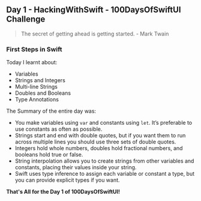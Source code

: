 ## Day 1 - HackingWithSwift - 100DaysOfSwiftUI Challenge

> The secret of getting ahead is getting started. - Mark Twain

### First Steps in Swift

Today I learnt about:
- Variables
- Strings and Integers
- Multi-line Strings
- Doubles and Booleans
- Type Annotations

The Summary of the entire day was:

- You make variables using ```var``` and constants using ```let```. It’s preferable to use constants as often as possible.
- Strings start and end with double quotes, but if you want them to run across multiple lines you should use three sets of double quotes.
- Integers hold whole numbers, doubles hold fractional numbers, and booleans hold true or false.
- String interpolation allows you to create strings from other variables and constants, placing their values inside your string.
- Swift uses type inference to assign each variable or constant a type, but you can provide explicit types if you want.

**That's All for the Day 1 of 100DaysOfSwiftUI!**
